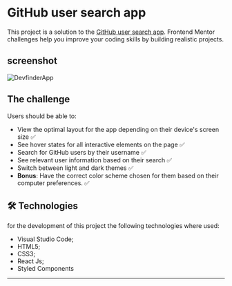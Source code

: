 # GitHub user search app

This project is a solution to the [GitHub user search app](https://www.frontendmentor.io/challenges/github-user-search-app-Q09YOgaH6). Frontend Mentor challenges help you improve your coding skills by building realistic projects.

## screenshot

![DevfinderApp](https://user-images.githubusercontent.com/70277574/164988520-e493772d-dcca-4f18-8f45-bedfb7682170.png)

## The challenge

Users should be able to:

- View the optimal layout for the app depending on their device's screen size ✅
- See hover states for all interactive elements on the page ✅
- Search for GitHub users by their username ✅
- See relevant user information based on their search ✅
- Switch between light and dark themes ✅
- **Bonus**: Have the correct color scheme chosen for them based on their computer preferences. ✅


## 🛠 Technologies
for the development of this project the following technologies where used:
- Visual Studio Code;
- HTML5;
- CSS3;
- React Js;
- Styled Components
---
